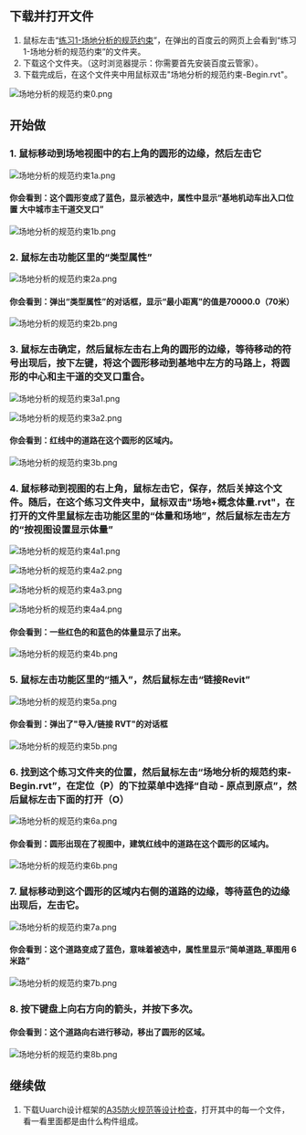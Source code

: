 ## 下载并打开文件

1. 鼠标左击“[练习1-场地分析的规范约束](http://pan.baidu.com/s/1sk7lPoT)”，在弹出的百度云的网页上会看到“练习1-场地分析的规范约束”的文件夹。
2. 下载这个文件夹。（这时浏览器提示：你需要首先安装百度云管家）。
3. 下载完成后，在这个文件夹中用鼠标双击"场地分析的规范约束-Begin.rvt"。

![场地分析的规范约束0.png](/images/场地分析的规范约束/场地分析的规范约束0.png)

## 开始做

### 1. 鼠标移动到场地视图中的右上角的圆形的边缘，然后左击它

![场地分析的规范约束1a.png](/images/场地分析的规范约束/场地分析的规范约束1a.png)

#### 你会看到：这个圆形变成了蓝色，显示被选中，属性中显示“基地机动车出入口位置 大中城市主干道交叉口”

![场地分析的规范约束1b.png](/images/场地分析的规范约束/场地分析的规范约束1b.png)

### 2. 鼠标左击功能区里的“类型属性”

![场地分析的规范约束2a.png](/images/场地分析的规范约束/场地分析的规范约束2a.png)

#### 你会看到：弹出“类型属性”的对话框，显示“最小距离”的值是70000.0（70米）

![场地分析的规范约束2b.png](/images/场地分析的规范约束/场地分析的规范约束2b.png)

### 3. 鼠标左击确定，然后鼠标左击右上角的圆形的边缘，等待移动的符号出现后，按下左键，将这个圆形移动到基地中左方的马路上，将圆形的中心和主干道的交叉口重合。

![场地分析的规范约束3a1.png](/images/场地分析的规范约束/场地分析的规范约束3a1.png)

![场地分析的规范约束3a2.png](/images/场地分析的规范约束/场地分析的规范约束3a2.png)

#### 你会看到：红线中的道路在这个圆形的区域内。

![场地分析的规范约束3b.png](/images/场地分析的规范约束/场地分析的规范约束3b.png)

### 4. 鼠标移动到视图的右上角，鼠标左击它，保存，然后关掉这个文件。随后，在这个练习文件夹中，鼠标双击"场地+概念体量.rvt"，在打开的文件里鼠标左击功能区里的“体量和场地”，然后鼠标左击左方的“按视图设置显示体量”

![场地分析的规范约束4a1.png](/images/场地分析的规范约束/场地分析的规范约束4a1.png)

![场地分析的规范约束4a2.png](/images/场地分析的规范约束/场地分析的规范约束4a2.png)

![场地分析的规范约束4a3.png](/images/场地分析的规范约束/场地分析的规范约束4a3.png)

![场地分析的规范约束4a4.png](/images/场地分析的规范约束/场地分析的规范约束4a4.png)

#### 你会看到：一些红色的和蓝色的体量显示了出来。

![场地分析的规范约束4b.png](/images/场地分析的规范约束/场地分析的规范约束4b.png)

### 5. 鼠标左击功能区里的“插入”，然后鼠标左击“链接Revit”

![场地分析的规范约束5a.png](/images/场地分析的规范约束/场地分析的规范约束5a.png)

#### 你会看到：弹出了"导入/链接 RVT"的对话框

![场地分析的规范约束5b.png](/images/场地分析的规范约束/场地分析的规范约束5b.png)

### 6. 找到这个练习文件夹的位置，然后鼠标左击“场地分析的规范约束-Begin.rvt”，在定位（P）的下拉菜单中选择“自动 - 原点到原点”，然后鼠标左击下面的打开（O）

![场地分析的规范约束6a.png](/images/场地分析的规范约束/场地分析的规范约束6a.png)

#### 你会看到：圆形出现在了视图中，建筑红线中的道路在这个圆形的区域内。

![场地分析的规范约束6b.png](/images/场地分析的规范约束/场地分析的规范约束6b.png)

### 7. 鼠标移动到这个圆形的区域内右侧的道路的边缘，等待蓝色的边缘出现后，左击它。

![场地分析的规范约束7a.png](/images/场地分析的规范约束/场地分析的规范约束7a.png)

#### 你会看到：这个道路变成了蓝色，意味着被选中，属性里显示“简单道路_草图用 6米路”

![场地分析的规范约束7b.png](/images/场地分析的规范约束/场地分析的规范约束7b.png)

### 8. 按下键盘上向右方向的箭头，并按下多次。

#### 你会看到：这个道路向右进行移动，移出了圆形的区域。

![场地分析的规范约束8b.png](/images/场地分析的规范约束/场地分析的规范约束8b.png)

## 继续做

1. 下载Uuarch设计框架的[A35防火规范等设计检查](http://pan.baidu.com/s/1nvIm92h)，打开其中的每一个文件，看一看里面都是由什么构件组成。


